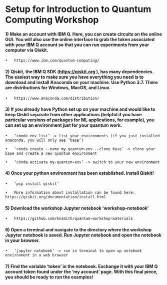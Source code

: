# Setup for Introduction to Quantum Computing Workshop

#### 1)	Make an account with IBM Q. Here, you can create circuits on the online GUI. You will also use the online interface to grab the token associated with your IBM Q account so that you can run experiments from your computer via Qiskit.

	•	https://www.ibm.com/quantum-computing/


#### 2)	Qiskit, the IBM Q SDK (https://qiskit.org ), has many dependencies. The easiest way to make sure you have everything you need is to download and install Anaconda on your machine. Use Python 3.7. There are distributions for Windows, MacOS, and Linux.

	•	https://www.anaconda.com/distribution/

#### 3)	If you already have Python set up on your machine and would like to keep Qiskit separate from other applications (helpful if you have particular versions of packages for ML applications, for example), you can set up an environment just for your quantum work. 

	•	‘conda env list’ -> list your environments (if you just installed anaconda, you will only see ‘base’)

	•	‘conda create --name my-quantum-env --clone base’ -> clone your base and create a new quantum environment 

	•	‘conda activate my-quantum-env’ -> switch to your new environment

#### 4)	Once your python environment has been established. Install Qiskit!

	•	‘pip install qiskit’

	•	More information about installation can be found here: https://qiskit.org/documentation/install.html 

#### 5)	Download the workshop Jupyter notebook ‘workshop-notebook’

	•	https://github.com/knsmith/quantum-workshop-materials 

#### 6)	Open a terminal and navigate to the directory where the workshop Jupyter notebook is saved. Run Jupyter notebook and open the notebook in your browser.

	•	‘jupyter notebook’ -> run in terminal to open up notebook environment in a web browser

#### 7)	Find the variable ‘token’ in the notebook. Exchange it with your IBM Q account token found under the ‘my account’ page. With this final piece, you should be ready to run the examples!

